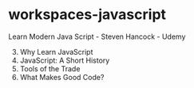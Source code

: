 # workspaces-javascript
Learn Modern Java Script - Steven Hancock - Udemy

3. Why Learn JavaScript
4. JavaScript: A Short History
5. Tools of the Trade
6. What Makes Good Code?
